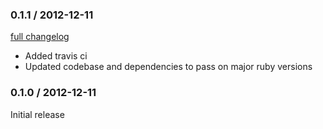 ### 0.1.1 / 2012-12-11
[full changelog](https://github.com/iamvery/order/compare/v0.1.0...v0.1.1)

* Added travis ci
* Updated codebase and dependencies to pass on major ruby versions

### 0.1.0 / 2012-12-11

Initial release
